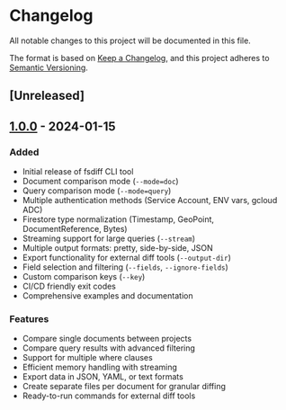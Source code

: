# Changelog

All notable changes to this project will be documented in this file.

The format is based on [Keep a Changelog](https://keepachangelog.com/en/1.0.0/),
and this project adheres to [Semantic Versioning](https://semver.org/spec/v2.0.0.html).

## [Unreleased]

## [1.0.0] - 2024-01-15

### Added
- Initial release of fsdiff CLI tool
- Document comparison mode (`--mode=doc`)
- Query comparison mode (`--mode=query`)
- Multiple authentication methods (Service Account, ENV vars, gcloud ADC)
- Firestore type normalization (Timestamp, GeoPoint, DocumentReference, Bytes)
- Streaming support for large queries (`--stream`)
- Multiple output formats: pretty, side-by-side, JSON
- Export functionality for external diff tools (`--output-dir`)
- Field selection and filtering (`--fields`, `--ignore-fields`)
- Custom comparison keys (`--key`)
- CI/CD friendly exit codes
- Comprehensive examples and documentation

### Features
- Compare single documents between projects
- Compare query results with advanced filtering
- Support for multiple where clauses
- Efficient memory handling with streaming
- Export data in JSON, YAML, or text formats
- Create separate files per document for granular diffing
- Ready-to-run commands for external diff tools

[1.0.0]: https://github.com/yourusername/firebase-utils/releases/tag/v1.0.0